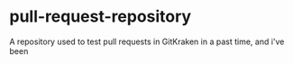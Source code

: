 # pull-request-repository
A repository used to test pull requests in GitKraken
in a past time, and i've been